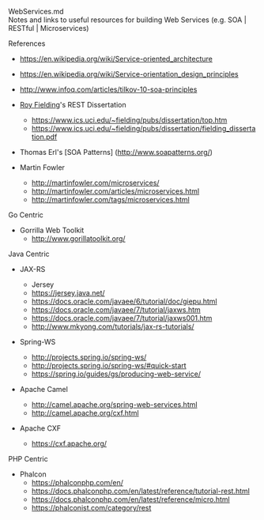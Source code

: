 WebServices.md  
Notes and links to useful resources for building Web Services (e.g. SOA | RESTful | Microservices)


References
* https://en.wikipedia.org/wiki/Service-oriented_architecture
* https://en.wikipedia.org/wiki/Service-orientation_design_principles
* http://www.infoq.com/articles/tilkov-10-soa-principles  

* [Roy Fielding](https://en.wikipedia.org/wiki/Roy_Fielding)'s REST Dissertation
	* https://www.ics.uci.edu/~fielding/pubs/dissertation/top.htm
	* https://www.ics.uci.edu/~fielding/pubs/dissertation/fielding_dissertation.pdf

* Thomas Erl's [SOA Patterns] (http://www.soapatterns.org/)

* Martin Fowler
	* http://martinfowler.com/microservices/
	* http://martinfowler.com/articles/microservices.html
	* http://martinfowler.com/tags/microservices.html


Go Centric
* Gorrilla Web Toolkit
	* http://www.gorillatoolkit.org/

Java Centric
* JAX-RS
	* Jersey
	* https://jersey.java.net/
	* https://docs.oracle.com/javaee/6/tutorial/doc/giepu.html
	* https://docs.oracle.com/javaee/7/tutorial/jaxws.htm
	* https://docs.oracle.com/javaee/7/tutorial/jaxws001.htm
	* http://www.mkyong.com/tutorials/jax-rs-tutorials/

* Spring-WS
	* http://projects.spring.io/spring-ws/
	* http://projects.spring.io/spring-ws/#quick-start
	* https://spring.io/guides/gs/producing-web-service/

* Apache Camel
	* http://camel.apache.org/spring-web-services.html
	* http://camel.apache.org/cxf.html

* Apache CXF
	* https://cxf.apache.org/


PHP Centric
* Phalcon
	* https://phalconphp.com/en/
	* https://docs.phalconphp.com/en/latest/reference/tutorial-rest.html 
	* https://docs.phalconphp.com/en/latest/reference/micro.html
	* https://phalconist.com/category/rest



